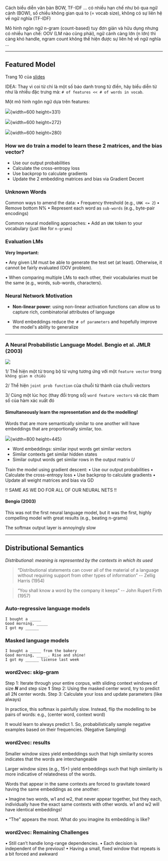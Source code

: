 Cách biểu diễn văn bản BOW, TF-IDF ... có nhiều hạn chế như bỏ qua ngữ cảnh (BOW), số chiều không gian quá to (= vocab size), không có sự liên hệ về ngữ nghĩa (TF-IDF)

Mô hình ngôn ngữ n-gram (count-based) tuy đơn giản và hữu dụng nhưng có nhiều hạn chế: OOV (LM nào cũng phải), ngữ cảnh càng lớn (n lớn) thì càng khó handle, ngram count không thể hiện được sự liên hệ về ngữ nghĩa ...

- - -

## Featured Model

Trang 10 của [slides](04_embed.pdf)

IDEA: Thay vì coi từ chỉ là một số báo danh trong từ điền, hãy biểu diễn từ như là nhiều đặc trưng mà: `# of features << # of words in vocab`.

Một mô hình ngôn ngữ dựa trên features:

![](_files/04_featured-model.png){width=600 height=331}

![](_files/04_featured_model2.png){width=600 height=272}

![](_files/04_featured_model3.png){width=600 height=280}

### How we do train a model to learn these 2 matrices, and the bias vector?

- Use our output probabilities
- Calculate the cross-entropy loss
- Use backprop to calculate gradients
- Update the 2 embedding matrices and bias via Gradient Decent


### Unknown Words

Common ways to amend the data:
• Frequency threshold (e.g., `UNK <= 2`)
• Remove bottom N%
• Represent each word as `sub-words` (e.g., byte-pair encodings)

Common neural modelling approaches:
• Add an `UNK` token to your vocabulary (just like for `n-grams`)


### Evaluation LMs
 
__Very Important:__

• Any given LM must be able to generate the test set (at least).
Otherwise, it cannot be fairly evaluated (OOV problem).

• When comparing multiple LMs to each other, their vocabularies must be the same (e.g., words, sub-words, characters).


### Neural Network Motivation

* __Non-linear power__: using non-linear activation functions can allow us to capture rich, combinatorial attributes of language

* Word embeddings reduce the` # of parameters` and hopefully improve the model's ability to generalize

- - -

### A Neural Probabilistic Language Model. Bengio et al. JMLR (2003)
![](_files/04_Bengio.png)

1/ Thể hiện một từ trong bộ từ vựng tương ứng với một `feature vector` trong `không gian m chiều`

2/ Thể hiện `joint prob function` của chuỗi từ thành của chuỗi vectors

3/ Cùng một lúc học (thay đổi trọng số) `word feature vectors` và các tham số của hàm xác xuất đó


#### Simultaneously learn the representation and do the modelling!

Words that are more semantically similar to one another will have embeddings that are proportionally similar, too.

![](_files/04_Bengio2.png){width=800 height=445}

- Word embeddings: similar input words get similar vectors
- Similar contexts get similar hidden states
- Similar output words get similar rows in the output matrix 𝑈

Train the model using gradient descent: 
• Use our output probabilities
• Calculate the cross-entropy loss
• Use backprop to calculate gradients
• Update all weight matrices and bias via GD

!! SAME AS WE DO FOR ALL OF OUR NEURAL NETS !!

#### Bengio (2003)

This was not the first neural language model, but it was the first, highly compelling model with great results (e.g., beating n-grams)

The softmax output layer is annoyingly slow

- - -

## Distributional Semantics

_Distributional: meaning is represented by the contexts in which its used_

> “Distributional statements can cover all of the material of a language without requiring support from other types of information” -- Zellig Harris (1954)

> “You shall know a word by the company it keeps” -- John Rupert Firth (1957)

### Auto-regressive language models
```
I bought a _____
Good morning, _____ 
I got my ______
```

### Masked language models
```
I bought a _____ from the bakery
Good morning, _____. Rise and shine! 
I got my ______ license last week
```

### word2vec: skip-gram

Step 1: Iterate through your entire corpus, with sliding context windows of size 𝑵 and step size 𝟏
Step 2: Using the masked center word, try to predict all 2N center words.
Step 3: Calculate your loss and update parameters (like always)

In practice, this softmax is painfully slow. Instead, flip the modelling to be pairs of words:
e.g., (center word, context word)

It would learn to always predict 1. So, probabilistically sample negative examples based on their frequencies. (Negative Sampling)


### word2vec: results

Smaller window sizes yield embeddings such that high similarity scores indicates that the words are interchangeable

Larger window sizes (e.g., 15+) yield embeddings such that high similarity is more indicative of relatedness of the words.

Words that appear in the same contexts are forced to gravitate toward having the same embeddings as one another:

• Imagine two words, w1 and w2, that never appear together, but they each, individually have the exact same contexts with other words. w1 and w2 will have identical embeddings!

• “The” appears the most. What do you imagine its embedding is like?


### word2vec: Remaining Challenges

• Still can’t handle long-range dependencies.
• Each decision is independent of the previous!
• Having a small, fixed window that repeats is a bit forced and awkward